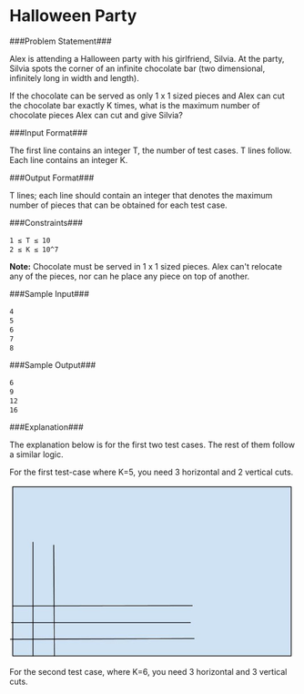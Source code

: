 Halloween Party
===================

###Problem Statement###

Alex is attending a Halloween party with his girlfriend, Silvia. At the party, Silvia spots the corner of an infinite chocolate bar (two dimensional, infinitely long in width and length).

If the chocolate can be served as only 1 x 1 sized pieces and Alex can cut the chocolate bar exactly K times, what is the maximum number of chocolate pieces Alex can cut and give Silvia?

###Input Format###

The first line contains an integer T, the number of test cases. T lines follow.
Each line contains an integer K.

###Output Format###

T lines; each line should contain an integer that denotes the maximum number of pieces that can be obtained for each test case.

###Constraints###

```
1 ≤ T ≤ 10
2 ≤ K ≤ 10^7
```

**Note:** Chocolate must be served in 1 x 1 sized pieces. Alex can't relocate any of the pieces, nor can he place any piece on top of another.

###Sample Input###

```
4
5
6
7
8
```

###Sample Output###

```
6
9
12
16
```

###Explanation###

The explanation below is for the first two test cases. The rest of them follow a similar logic.

For the first test-case where K=5, you need 3 horizontal and 2 vertical cuts.

![](halloween-party.jpg)

For the second test case, where K=6, you need 3 horizontal and 3 vertical cuts.